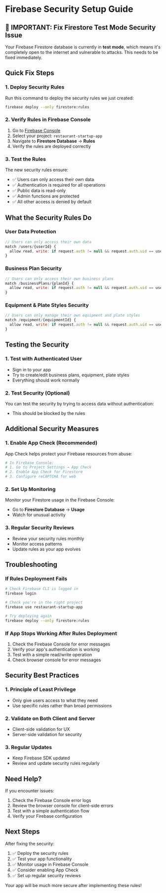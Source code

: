 # Firebase Security Setup Guide

## 🚨 IMPORTANT: Fix Firestore Test Mode Security Issue

Your Firebase Firestore database is currently in **test mode**, which means it's completely open to the internet and vulnerable to attacks. This needs to be fixed immediately.

## Quick Fix Steps

### 1. Deploy Security Rules
Run this command to deploy the security rules we just created:

```bash
firebase deploy --only firestore:rules
```

### 2. Verify Rules in Firebase Console
1. Go to [Firebase Console](https://console.firebase.google.com)
2. Select your project: `restaurant-startup-app`
3. Navigate to **Firestore Database** → **Rules**
4. Verify the rules are deployed correctly

### 3. Test the Rules
The new security rules ensure:
- ✅ Users can only access their own data
- ✅ Authentication is required for all operations
- ✅ Public data is read-only
- ✅ Admin functions are protected
- ✅ All other access is denied by default

## What the Security Rules Do

### User Data Protection
```javascript
// Users can only access their own data
match /users/{userId} {
  allow read, write: if request.auth != null && request.auth.uid == userId;
}
```

### Business Plan Security
```javascript
// Users can only access their own business plans
match /businessPlans/{planId} {
  allow read, write: if request.auth != null && request.auth.uid == userId;
}
```

### Equipment & Plate Styles Security
```javascript
// Users can only manage their own equipment and plate styles
match /equipment/{equipmentId} {
  allow read, write: if request.auth != null && request.auth.uid == userId;
}
```

## Testing the Security

### 1. Test with Authenticated User
- Sign in to your app
- Try to create/edit business plans, equipment, plate styles
- Everything should work normally

### 2. Test Security (Optional)
You can test the security by trying to access data without authentication:
- This should be blocked by the rules

## Additional Security Measures

### 1. Enable App Check (Recommended)
App Check helps protect your Firebase resources from abuse:

```bash
# In Firebase Console:
# 1. Go to Project Settings → App Check
# 2. Enable App Check for Firestore
# 3. Configure reCAPTCHA for web
```

### 2. Set Up Monitoring
Monitor your Firestore usage in the Firebase Console:
- Go to **Firestore Database** → **Usage**
- Watch for unusual activity

### 3. Regular Security Reviews
- Review your security rules monthly
- Monitor access patterns
- Update rules as your app evolves

## Troubleshooting

### If Rules Deployment Fails
```bash
# Check Firebase CLI is logged in
firebase login

# Check you're in the right project
firebase use restaurant-startup-app

# Try deploying again
firebase deploy --only firestore:rules
```

### If App Stops Working After Rules Deployment
1. Check the Firebase Console for error messages
2. Verify your app's authentication is working
3. Test with a simple read/write operation
4. Check browser console for error messages

## Security Best Practices

### 1. Principle of Least Privilege
- Only give users access to what they need
- Use specific rules rather than broad permissions

### 2. Validate on Both Client and Server
- Client-side validation for UX
- Server-side validation for security

### 3. Regular Updates
- Keep Firebase SDK updated
- Review and update security rules regularly

## Need Help?

If you encounter issues:
1. Check the Firebase Console error logs
2. Review the browser console for client-side errors
3. Test with a simple authentication flow
4. Verify your Firebase configuration

## Next Steps

After fixing the security:
1. ✅ Deploy the security rules
2. ✅ Test your app functionality
3. ✅ Monitor usage in Firebase Console
4. ✅ Consider enabling App Check
5. ✅ Set up regular security reviews

Your app will be much more secure after implementing these rules!
